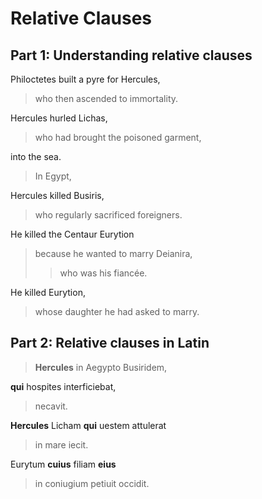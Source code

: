 # Relative Clauses

## Part 1: Understanding relative clauses

Philoctetes built a pyre for Hercules, 
> who then ascended to immortality.

Hercules hurled Lichas, 
>who had brought the poisoned garment, 

into the sea.

> In Egypt,

Hercules killed Busiris, 
> who regularly sacrificed foreigners.

He killed the Centaur Eurytion 
> because he wanted to marry Deianira, 
>> who was his fiancée.

He killed Eurytion,
> whose daughter he had asked to marry.

## Part 2: Relative clauses in Latin

> **Hercules** in Aegypto Busiridem, 

**qui** hospites interficiebat,
> necavit.

**Hercules** Licham **qui** uestem attulerat 
> in mare iecit.

Eurytum **cuius** filiam **eius** 
> in coniugium petiuit occidit.

